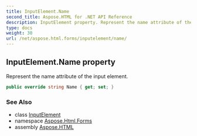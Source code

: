 ```yaml
---
title: InputElement.Name
second_title: Aspose.HTML for .NET API Reference
description: InputElement property. Represent the name attribute of the input element
type: docs
weight: 30
url: /net/aspose.html.forms/inputelement/name/
---
```

## InputElement.Name property

Represent the name attribute of the input element.

```csharp
public override string Name { get; set; }
```

### See Also

* class [InputElement](../)
* namespace [Aspose.Html.Forms](../../inputelement/)
* assembly [Aspose.HTML](../../../)

